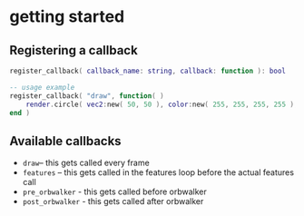 # getting started

## Registering a callback

```lua
register_callback( callback_name: string, callback: function ): bool

-- usage example
register_callback( "draw", function( )
    render.circle( vec2:new( 50, 50 ), color:new( 255, 255, 255, 255 ), 25 )
end )
```

## Available callbacks

* `draw`– this gets called every frame
* `features` – this gets called in the features loop before the actual features call
* `pre_orbwalker` - this gets called before orbwalker
* `post_orbwalker` - this gets called after orbwalker

